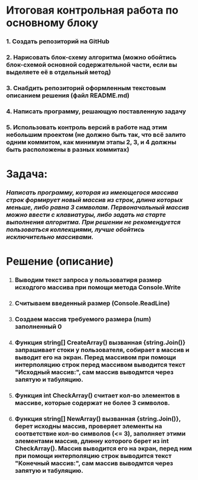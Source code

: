 # Итоговая контрольная работа по основному блоку
### 1. Создать репозиторий на GitHub
### 2. Нарисовать блок-схему алгоритма (можно обойтись блок-схемой основной содержательной части, если вы выделяете её в отдельный метод)
### 3. Снабдить репозиторий оформленным текстовым описанием решения (файл README.md)
### 4. Написать программу, решающую поставленную задачу
### 5. Использовать контроль версий в работе над этим небольшим проектом (не должно быть так, что всё залито одним коммитом, как минимум этапы 2, 3, и 4 должны быть расположены в разных коммитах)

# **Задача:**
### *Написать программу, которая из имеющегося массива строк формирует новый массив из строк, длина которых меньше, либо равна 3 символам. Первоначальный массив можно ввести с клавиатуры, либо задать на старте выполнения алгоритма. При решении не рекомендуется пользоваться коллекциями, лучше обойтись исключительно массивами.*

# Pешение (описание)

1. ### Выводим текст запроса у пользоватиря размер исходгого массива при помощи метода Console.Write
2. ### Считываем введенный размер (Console.ReadLine)
3. ### Создаем массив требуемого размера (num) заполненный 0
4. ### Функция string[] CreateArray() вызванная {string.Join()}запрашивает стоки у пользователя, собирает в массив и выводит его на экран. Перед массивом при помощи интерполяцию строк перед массивом выводится текст "Исходный массив:", сам массив выводмтся через запятую и табуляцию.
5. ### Функция int CheckArray() считает кол-во элементов в массиве, которые содержат не более 3 символов.
6. ### Функция string[] NewArray() вызванная {string.Join()}, берет исходны массив, проверяет элементы на соответствие кол-во символов (<= 3), заполняет этими элементами массив, длинну которого берет из int CheckArray(). Массив выводится его на экран, перед ним при помощи интерполяцию строк выводится текст "Конечный массив:", сам массив выводмтся через запятую и табуляцию.
